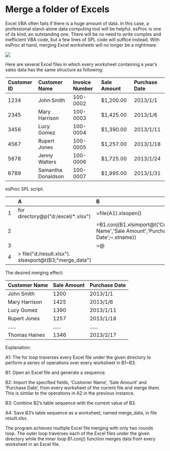 # Merge a folder of Excels

Excel VBA often fails if there is a huge amount of data. In this case, a professional stand-alone data computing tool will be helpful. esProc is one of its kind, an outstanding one. There will be no need to write complex and inefficient VBA code, but a few lines of SPL code will suffice instead. With esProc at hand, merging Excel worksheets will no longer be a nightmare.

<img src="http://img.raqsoft.com/file/2018/12/61810e052e9c44c1bfd452700afd3000_001.png">

Here are several Excel files in which every worksheet containing a year’s sales data has the same structure as following:

|Customer ID|Customer Name|Invoice Number|Sale Amount|Purchase Date|
|:-|:-|:-|:-|:-|
|1234|John Smith|100-0002|$1,200.00 |2013/1/1|
|2345|Mary Harrison|100-0003|$1,425.00 |2013/1/6|
|3456|Lucy Gomez|100-0004|$1,390.00 |2013/1/11|
|4567|Rupert Jones|100-0005|$1,257.00 |2013/1/18|
|5678|Jenny Walters|100-0006|$1,725.00 |2013/1/24|
|6789|Samantha Donaldson|100-0007|$1,995.00 |2013/1/31|

esProc SPL script:

|　|A|B|
|:-|:-|:-|
|1|for directory@p("d:/excel/\*.xlsx")|=file(A1).xlsopen()|
|2|　|=B1.conj(B1.xlsimport@t('Customer Name','Sale Amount','Purchase Date';\~.stname))|
|3|　|=@|B2|
|4|> file("d:/result.xlsx"). xlsexport@t(B3;"merge_data")|　|


The desired merging effect:

|Customer Name|Sale Amount|Purchase Date|
|:-|:-|:-|
|John Smith|1200|2013/1/1|
|Mary Harrison|1425|2013/1/6|
|Lucy Gomez|1390|2013/1/11|
|Rupert Jones|1257|2013/1/18|
|......|......|......|
|Thomas Haines|1346|2013/2/17|

Explanation:

A1: The for loop traverses every Excel file under the given directory to perform a series of operations over every worksheet in B1~B3.
  
B1: Open an Excel file and generate a sequence.
  
B2: Import the specified fields, ‘Customer Name’, ‘Sale Amount’ and ‘Purchase Date’, from every worksheet of the current file and merge them. This is similar to the operations in A2 in the previous instance.
  
B3: Combine B2’s table sequence with the current value of B3.

A4: Save B3’s table sequence as a worksheet, named merge_data, in file result.xlsx.

The program achieves multiple Excel file merging with only two rounds loop. The outer loop traverses each of the Excel files under the given directory while the inner loop B1.conj() function merges data from every worksheet in an Excel file.

